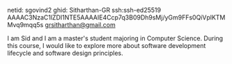 netid: sgovind2
ghid: Sitharthan-GR
ssh:ssh-ed25519 AAAAC3NzaC1lZDI1NTE5AAAAIE4Ccp7q3B09Dh9sMj/yGm9FFs0QiVplKTMMvq9mqq5s grsitharthan@gmail.com

I am Sid and I am a master's student majoring in Computer Science. During this course, I would like to explore more about software development lifecycle and software design principles. 

